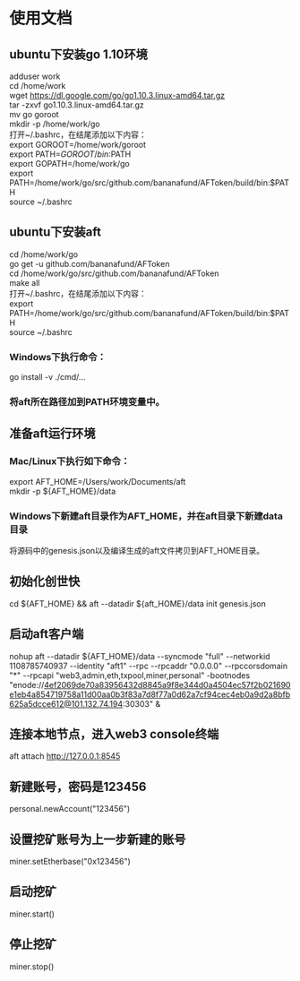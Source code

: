 # 使用文档
## ubuntu下安装go 1.10环境
adduser work <br>
cd /home/work <br>
wget https://dl.google.com/go/go1.10.3.linux-amd64.tar.gz <br>
tar -zxvf go1.10.3.linux-amd64.tar.gz <br>
mv go goroot <br>
mkdir -p /home/work/go <br>
打开~/.bashrc，在结尾添加以下内容：<br>
export GOROOT=/home/work/goroot <br>
export PATH=$GOROOT/bin:$PATH <br>
export GOPATH=/home/work/go <br>
export PATH=/home/work/go/src/github.com/bananafund/AFToken/build/bin:$PATH <br>
source ~/.bashrc <br>

## ubuntu下安装aft
cd /home/work/go <br>
go get -u github.com/bananafund/AFToken <br>
cd /home/work/go/src/github.com/bananafund/AFToken <br>
make all <br>
打开~/.bashrc，在结尾添加以下内容：<br>
export PATH=/home/work/go/src/github.com/bananafund/AFToken/build/bin:$PATH <br>
source ~/.bashrc <br>

### Windows下执行命令：
go install -v ./cmd/...
### 将aft所在路径加到PATH环境变量中。
## 准备aft运行环境
### Mac/Linux下执行如下命令：
export AFT_HOME=/Users/work/Documents/aft <br>
mkdir -p ${AFT_HOME}/data <br>
### Windows下新建aft目录作为AFT_HOME，并在aft目录下新建data目录
将源码中的genesis.json以及编译生成的aft文件拷贝到AFT_HOME目录。
## 初始化创世快
cd ${AFT_HOME} && aft --datadir ${aft_HOME}/data init genesis.json
## 启动aft客户端
nohup aft --datadir ${AFT_HOME}/data --syncmode "full" --networkid 1108785740937 --identity "aft1" --rpc --rpcaddr "0.0.0.0" --rpccorsdomain "*" --rpcapi "web3,admin,eth,txpool,miner,personal" -bootnodes "enode://4ef2069de70a83956432d8845a9f8e344d0a4504ec57f2b021690e1eb4a854719758a11d00aa0b3f83a7d8f77a0d62a7cf94cec4eb0a9d2a8bfb625a5dcce612@101.132.74.194:30303" &
## 连接本地节点，进入web3 console终端
aft attach http://127.0.0.1:8545
## 新建账号，密码是123456
personal.newAccount("123456")
## 设置挖矿账号为上一步新建的账号
miner.setEtherbase("0x123456")
## 启动挖矿
miner.start()
## 停止挖矿
miner.stop()
